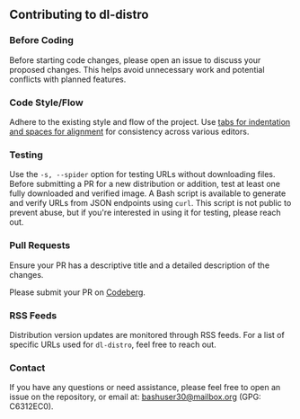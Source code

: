 ## Contributing to dl-distro

### Before Coding

Before starting code changes, please open an issue to discuss your proposed
changes. This helps avoid unnecessary work and potential conflicts with planned
features.

### Code Style/Flow

Adhere to the existing style and flow of the project.
Use [tabs for indentation and spaces for alignment](
https://vim.fandom.com/wiki/Indent_with_tabs,_align_with_spaces)
for consistency across various editors.

### Testing

Use the `-s, --spider` option for testing URLs without downloading files.
Before submitting a PR for a new distribution or addition, test at least one
fully downloaded and verified image. A Bash script is available to generate and
verify URLs from JSON endpoints using `curl`. This script is not public to
prevent abuse, but if you're interested in using it for testing, please reach
out.

### Pull Requests

Ensure your PR has a descriptive title and a detailed description of the
changes.

Please submit your PR on [Codeberg](https://codeberg.org/bashuser30/dl-distro).

### RSS Feeds

Distribution version updates are monitored through RSS feeds. For a list of
specific URLs used for `dl-distro`, feel free to reach out.

### Contact

If you have any questions or need assistance, please feel free to open an issue
on the repository, or email at: [bashuser30@mailbox.org](
mailto:bashuser30@mailbox.org) (GPG: C6312EC0).
